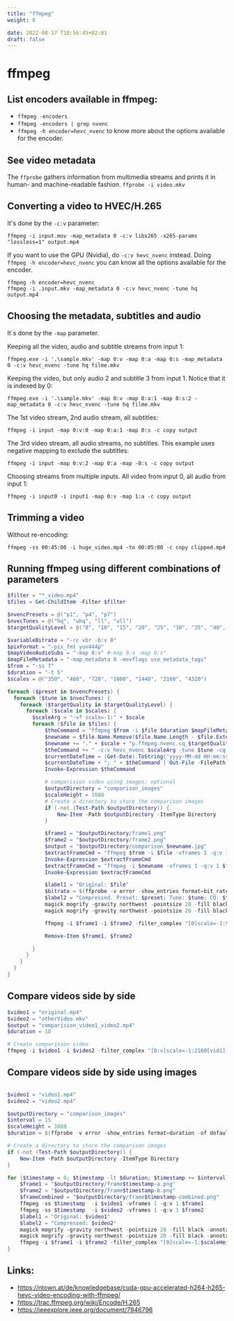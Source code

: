 ```yaml
---
title: "ffmpeg"
weight: 8

date: 2022-08-17`T18:56:45+02:01
draft: false
---
```

# ffmpeg

## List encoders available in ffmpeg:
- `ffmpeg -encoders`
- `ffmpeg -encoders | grep nvenc`
- `ffmpeg -h encoder=hevc_nvenc` to know more about the options available for the encoder.

## See video metadata

The `ffprobe` gathers information from multimedia streams and prints it in human- and machine-readable fashion.
`ffprobe -i video.mkv`

## Converting a video to HVEC/H.265

It's done by the `-c:v` parameter:

`ffmpeg -i input.mov -map_metadata 0 -c:v libx265 -x265-params "lossless=1" output.mp4`

If you want to use the GPU (Nvidia), do `-c:v hevc_nvenc` instead. Doing `ffmpeg -h encoder=hevc_nvenc` you can know all the options available for the encoder.

```
ffmpeg -h encoder=hevc_nvenc
ffmpeg -i .input.mkv -map_metadata 0 -c:v hevc_nvenc -tune hq output.mp4
```

## Choosing the metadata, subtitles and audio

It´s done by the `-map` parameter.

Keeping all the video, audio and subtitle streams from input 1:

`ffmpeg.exe -i '.\sample.mkv' -map 0:v -map 0:a -map 0:s -map_metadata 0 -c:v hevc_nvenc -tune hq filme.mkv`

Keeping the video, but only audio 2 and subtitle 3 from input 1. Notice that it is indexed by 0:

`ffmpeg.exe -i '.\sample.mkv' -map 0:v -map 0:a:1 -map 0:s:2 -map_metadata 0 -c:v hevc_nvenc -tune hq filme.mkv`

The 1st video stream, 2nd audio stream, all subtitles:

`ffmpeg -i input -map 0:v:0 -map 0:a:1 -map 0:s -c copy output`

The 3rd video stream, all audio streams, no subtitles. This example uses negative mapping to exclude the subtitles:

`ffmpeg -i input -map 0:v:2 -map 0:a -map -0:s -c copy output`

Choosing streams from multiple inputs. All video from input 0, all audio from input 1:

`ffmpeg -i input0 -i input1 -map 0:v -map 1:a -c copy output`

## Trimming a video

Without re-encoding:

`ffmpeg -ss 00:45:00 -i huge_video.mp4 -to 00:05:00 -c copy clipped.mp4`

## Running ffmpeg using different combinations of parameters

```powershell
$filter = "*_video.mp4"
$files = Get-ChildItem -Filter $filter

$nvencPresets = @("p1", "p4", "p7")
$nvecTunes = @("hq", "uhq", "ll", "ull")
$targetQualityLevel = @("0", "10", "15", "20", "25", "30", "35", "40", "45", "50")

$variableBitrate = "-rc vbr -b:v 0"
$pixFormat = "-pix_fmt yuv444p"
$mapVideoAudioSubs = "-map 0:v" #-map 0:a -map 0:s"
$mapFileMetadata = "-map_metadata 0 -movflags use_metadata_tags"
$from = "-ss 7"
$duration = "-t 5"
$scales = @("350", "480", "720", "1080", "1440", "2160", "4320")

foreach ($preset in $nvencPresets) {
  foreach ($tune in $nvecTunes) {
    foreach ($targetQuality in $targetQualityLevel) {
      foreach ($scale in $scales) {
        $scaleArg = "-vf scale=-1:" + $scale
        foreach ($file in $files) {
            $theCommand = "ffmpeg $from -i $file $duration $mapFileMetadata $mapVideoAudioSubs "
            $newname = $file.Name.Remove($file.Name.Length - $file.Extension.Length)
            $newname += "." + $scale + "p.ffmpeg.nvenc.cq_$targetQuality.tune_$tune.preset_$preset.mkv"
            $theCommand += " -c:v hevc_nvenc $scaleArg -tune $tune -cq $targetQuality $variableBitrate $pixFormat -preset $preset $newname"
            $currentDateTime = (Get-Date).ToString("yyyy-MM-dd HH:mm:ss")
            $currentDateTime + "; " + $theCommand | Out-File -FilePath "$($file)_ffmpeg_commands_executed.log" -Encoding utf8 -Append
            Invoke-Expression $theCommand

            # comparision video using images: optional
            $outputDirectory = "comparison_images"
            $scaleHeight = 1080
            # Create a directory to store the comparison images
            if (-not (Test-Path $outputDirectory)) {
                New-Item -Path $outputDirectory -ItemType Directory
            }

            $frame1 = "$outputDirectory/frame1.png"
            $frame2 = "$outputDirectory/frame2.png"
            $output = "$outputDirectory/comparison_$newname.jpg"
            $extractFrameCmd = "ffmpeg $from -i $file -vframes 1 -q:v 1 $frame1"
            Invoke-Expression $extractFrameCmd
            $extractFrameCmd = "ffmpeg -i $newname -vframes 1 -q:v 1 $frame2"
            Invoke-Expression $extractFrameCmd

            $label1 = "Original: $file"
            $bitrate = $(ffprobe -v error -show_entries format=bit_rate -of default=noprint_wrappers=1:nokey=1  $newname)
            $label2 = "Compressed. Preset: $preset; Tune: $tune; CQ: $targetQuality; Scale: $scale; Bitrate: $bitrate;"
            magick mogrify -gravity northwest -pointsize 20 -fill black -annotate +18+18 $label1 -fill white -annotate +16+16 $label1 $frame1
            magick mogrify -gravity northwest -pointsize 20 -fill black -annotate +18+18 $label2 -fill white -annotate +16+16 $label2 $frame2

            ffmpeg -i $frame1 -i $frame2 -filter_complex "[0]scale=-1:$scaleHeight[frame1]; [1]scale=-1:$scaleHeight[frame2]; [frame1][frame2]hstack=inputs=2" -q:v 1 $output

            Remove-Item $frame1, $frame2

        }
      }
    }
  }
}

```

## Compare videos side by side

```powershell
$video1 = "original.mp4"
$video2 = "otherVideo.mkv"
$output = "comparision_video1_video2.mp4"
$duration = 10

# Create comparision video
ffmpeg -i $video1 -i $video2 -filter_complex "[0:v]scale=-1:2160[vid1]; [1:v]scale=-1:2160[vid2]; [vid1][vid2]hstack=inputs=2" -c:v hevc_nvenc -preset p1 -tune lossless -t $duration $output

```

## Compare videos side by side using images

``` powershell

$video1 = "video1.mp4"
$video2 = "video2.mp4"

$outputDirectory = "comparison_images"
$interval = 15
$scaleHeight = 1080
$duration = $(ffprobe -v error -show_entries format=duration -of default=noprint_wrappers=1:nokey=1 $video1)

# Create a directory to store the comparison images
if (-not (Test-Path $outputDirectory)) {
    New-Item -Path $outputDirectory -ItemType Directory
}

for ($timestamp = 0; $timestamp -lt $duration; $timestamp += $interval) {
    $frame1 = "$outputDirectory/frame$timestamp-a.png"
    $frame2 = "$outputDirectory/frame$timestamp-b.png"
    $frameCombined = "$outputDirectory/frame$timestamp-combined.png"
    ffmpeg -ss $timestamp  -i $video1 -vframes 1 -q:v 1 $frame1
    ffmpeg -ss $timestamp  -i $video2 -vframes 1 -q:v 1 $frame2
    $label1 = "Original: $video1"
    $label2 = "Compressed: $video2"
    magick mogrify -gravity northwest -pointsize 20 -fill black -annotate +18+18 $label1 -fill white -annotate +16+16 $label1 $frame1
    magick mogrify -gravity northwest -pointsize 20 -fill black -annotate +18+18 $label2 -fill white -annotate +16+16 $label2 $frame2
    ffmpeg -i $frame1 -i $frame2 -filter_complex "[0]scale=-1:$scaleHeight[frame1]; [1]scale=-1:$scaleHeight[frame2]; [frame1][frame2]hstack=inputs=2" -q:v 1 $frameCombined
}
```

## Links:

 - https://ntown.at/de/knowledgebase/cuda-gpu-accelerated-h264-h265-hevc-video-encoding-with-ffmpeg/
 - https://trac.ffmpeg.org/wiki/Encode/H.265
 - https://ieeexplore.ieee.org/document/7946796

